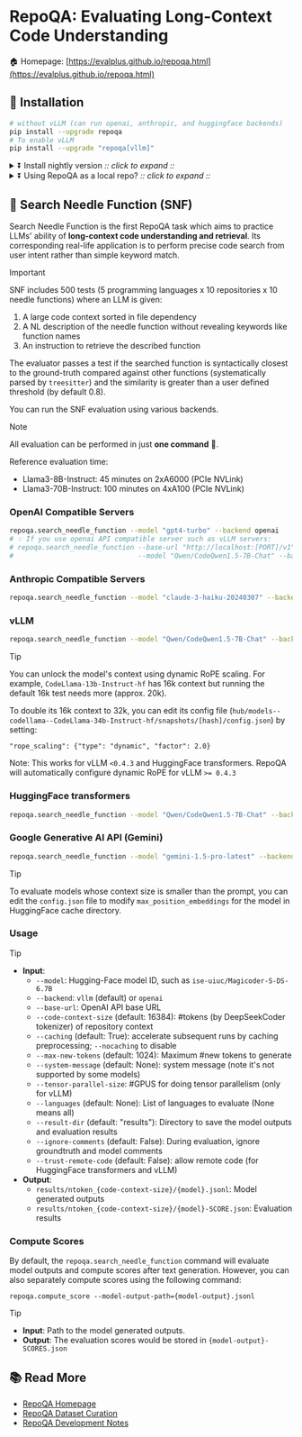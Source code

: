 # RepoQA: Evaluating Long-Context Code Understanding

🏠 Homepage: [https://evalplus.github.io/repoqa.html](https://evalplus.github.io/repoqa.html)

## 🚀 Installation

```bash
# without vLLM (can run openai, anthropic, and huggingface backends)
pip install --upgrade repoqa
# To enable vLLM
pip install --upgrade "repoqa[vllm]"
```

<details><summary>⏬ Install nightly version <i>:: click to expand ::</i></summary>
<div>

```bash
pip install --upgrade "git+https://github.com/evalplus/repoqa.git"                 # without vLLM
pip install --upgrade "repoqa[vllm] @ git+https://github.com/evalplus/repoqa@main" # with vLLM
```

</div>
</details>

<details><summary>⏬ Using RepoQA as a local repo? <i>:: click to expand ::</i></summary>
<div>

```bash
git clone https://github.com/evalplus/repoqa.git
cd repoqa
export PYTHONPATH=$PYTHONPATH:$(pwd)
pip install -r requirements.txt
```

</div>
</details>

## 🏁 Search Needle Function (SNF)

Search Needle Function is the first RepoQA task which aims to practice LLMs' ability of **long-context code understanding and retrieval**.
Its corresponding real-life application is to perform precise code search from user intent rather than simple keyword match.

> [!Important]
>
> SNF includes 500 tests (5 programming languages x 10 repositories x 10 needle functions) where an LLM is given:
> 1. A large code context sorted in file dependency
> 2. A NL description of the needle function without revealing keywords like function names
> 3. An instruction to retrieve the described function
>
> The evaluator passes a test if the searched function is syntactically closest to the ground-truth compared against
> other functions (systematically parsed by `treesitter`) and the similarity is greater than a user defined threshold (by default 0.8).

You can run the SNF evaluation using various backends.

> [!Note]
>
> All evaluation can be performed in just **one command** 🚀.
>
> Reference evaluation time:
>
> * Llama3-8B-Instruct: 45 minutes on 2xA6000 (PCIe NVLink)
> * Llama3-70B-Instruct: 100 minutes on 4xA100 (PCIe NVLink)

### OpenAI Compatible Servers

```bash
repoqa.search_needle_function --model "gpt4-turbo" --backend openai
# 💡 If you use openai API compatible server such as vLLM servers:
# repoqa.search_needle_function --base-url "http://localhost:[PORT]/v1" \
#                               --model "Qwen/CodeQwen1.5-7B-Chat" --backend openai
```

### Anthropic Compatible Servers

```bash
repoqa.search_needle_function --model "claude-3-haiku-20240307" --backend anthropic
```

### vLLM

```bash
repoqa.search_needle_function --model "Qwen/CodeQwen1.5-7B-Chat" --backend vllm
```

> [!Tip]
>
> You can unlock the model's context using dynamic RoPE scaling.
> For example,  `CodeLlama-13b-Instruct-hf` has 16k context but running the default 16k test needs more (approx. 20k).
>
> To double its 16k context to 32k, you can edit its config file (`hub/models--codellama--CodeLlama-34b-Instruct-hf/snapshots/[hash]/config.json`) by setting:
>
> `"rope_scaling": {"type": "dynamic", "factor": 2.0}`
>
> Note: This works for vLLM `<0.4.3` and HuggingFace transformers. RepoQA will automatically configure dynamic RoPE for vLLM `>= 0.4.3`

### HuggingFace transformers

```bash
repoqa.search_needle_function --model "Qwen/CodeQwen1.5-7B-Chat" --backend hf --trust-remote-code
```

### Google Generative AI API (Gemini)

```bash
repoqa.search_needle_function --model "gemini-1.5-pro-latest" --backend google
```

> [!Tip]
>
> To evaluate models whose context size is smaller than the prompt, you can edit the `config.json` file to modify `max_position_embeddings` for the model in HuggingFace cache directory.

### Usage

> [!Tip]
>
> - **Input**:
>   - `--model`: Hugging-Face model ID, such as `ise-uiuc/Magicoder-S-DS-6.7B`
>   - `--backend`: `vllm` (default) or `openai`
>   - `--base-url`: OpenAI API base URL
>   - `--code-context-size` (default: 16384): #tokens (by DeepSeekCoder tokenizer) of repository context
>   - `--caching` (default: True): accelerate subsequent runs by caching preprocessing; `--nocaching` to disable
>   - `--max-new-tokens` (default: 1024): Maximum #new tokens to generate
>   - `--system-message` (default: None): system message (note it's not supported by some models)
>   - `--tensor-parallel-size`: #GPUS for doing tensor parallelism (only for vLLM)
>   - `--languages` (default: None): List of languages to evaluate (None means all)
>   - `--result-dir` (default: "results"): Directory to save the model outputs and evaluation results
>   - `--ignore-comments` (default: False): During evaluation, ignore groundtruth and model comments
>   - `--trust-remote-code` (default: False): allow remote code (for HuggingFace transformers and vLLM)
> - **Output**:
>   - `results/ntoken_{code-context-size}/{model}.jsonl`: Model generated outputs
>   - `results/ntoken_{code-context-size}/{model}-SCORE.json`: Evaluation results

### Compute Scores

By default, the `repoqa.search_needle_function` command will evaluate model outputs and compute scores after text generation.
However, you can also separately compute scores using the following command:

```shell
repoqa.compute_score --model-output-path={model-output}.jsonl
```

> [!Tip]
>
> - **Input**: Path to the model generated outputs.
> - **Output**: The evaluation scores would be stored in `{model-output}-SCORES.json`

## 📚 Read More

- [RepoQA Homepage](https://evalplus.github.io/repoqa.html)
- [RepoQA Dataset Curation](docs/curate_dataset.md)
- [RepoQA Development Notes](docs/dev_note.md)
